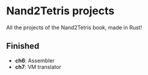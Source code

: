 # Nand2Tetris projects
All the projects of the Nand2Tetris book, made in Rust!
## Finished
- **ch6**: Assembler
- **ch7**: VM translator
